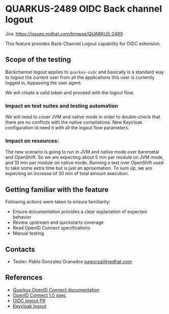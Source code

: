 # QUARKUS-2489 OIDC Back channel logout

Jira: https://issues.redhat.com/browse/QUARKUS-2489

This feature provides Back-Channel Logout capability for OIDC extension.

## Scope of the testing

Backchannel logout applies to `quarkus-oidc` and basically is a standard way to logout the current user from all the applications this user is currently logged in, bypassing the user agent.

We will create a valid token and proceed with the logout flow.
### Impact on test suites and testing automation

We will need to cover JVM and native mode in order to double-check that there are no conflicts with the native compilations. New Keycloak configuration id need it with all the logout flow parameters. 
### Impact on resources:

The new scenario is going to run in JVM and native mode over baremetal and OpenShift. So we are expecting about 5 min per module on JVM mode, and 10 min per module on native mode. Running a test over OpenShift used to take some extra time but is just an aproximation. To sum up, we are expecting an increase of 30 min of total amount execution.
## Getting familiar with the feature

Following actions were taken to ensure familiarity:
- Ensure documentation provides a clear explanation of expected behavior
- Review upstream and quickstarts coverage
- Read OpenID Connect specifications
- Manual testing

## Contacts

* Tester: Pablo Gonzalez Granados <pagonzal@redhat.com>

## References

- [Quarkus OpenID Connect documentation](https://quarkus.io/guides/security-openid-connect-web-authentication#back-channel-logout)
- [OpenID Connect 1.0 spec](https://openid.net/specs/openid-connect-backchannel-1_0.html#Backchannel)
- [OIDC logout PR](https://github.com/quarkusio/quarkus/pull/24611)
- [Keycloak logout](https://www.keycloak.org/docs/latest/server_admin/index.html#_oidc-logout)
  